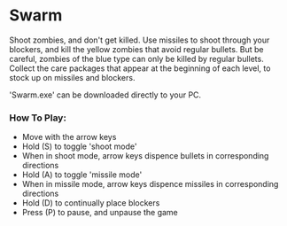 # Swarm
Shoot zombies, and don't get killed.
Use missiles to shoot through your blockers, and kill the yellow zombies that avoid regular bullets.
But be careful, zombies of the blue type can only be killed by regular bullets.
Collect the care packages that appear at the beginning of each level, to stock up on missiles and blockers.

'Swarm.exe' can be downloaded directly to your PC.

### How To Play:
- Move with the arrow keys
- Hold (S) to toggle 'shoot mode'
- When in shoot mode, arrow keys dispence bullets in corresponding directions
- Hold (A) to toggle 'missile mode'
- When in missile mode, arrow keys dispence missiles in corresponding directions
- Hold (D) to continually place blockers
- Press (P) to pause, and unpause the game
